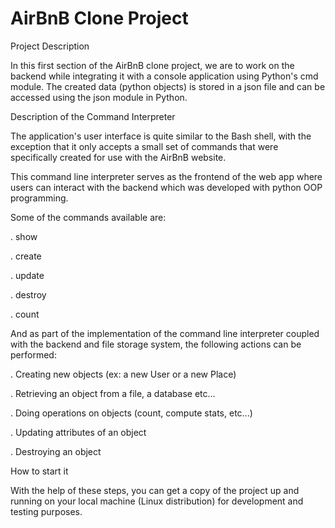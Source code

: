 # AirBnB Clone Project


 Project Description

In this first section of the AirBnB clone project, we are to work on the backend while integrating it with a console application using Python's cmd module.
The created data (python objects) is stored in a json file and can be accessed using the json module in Python. 

 Description of the Command Interpreter

The application's user interface is quite similar to the Bash shell, 
with the exception that it only accepts a small set of commands that were specifically created for use with the AirBnB website.

This command line interpreter serves as the frontend of the web app where users can interact with the backend which was developed with python OOP programming.

Some of the commands available are:

. show

. create

. update

. destroy

. count

And as part of the implementation of the command line interpreter coupled with the backend and file storage system, the following actions can be performed:

. Creating new objects (ex: a new User or a new Place)

. Retrieving an object from a file, a database etc...

. Doing operations on objects (count, compute stats, etc...)

. Updating attributes of an object

. Destroying an object

 How to start it

With the help of these steps, you can get a copy of the project up and running on your local machine (Linux distribution) for development and testing purposes.
